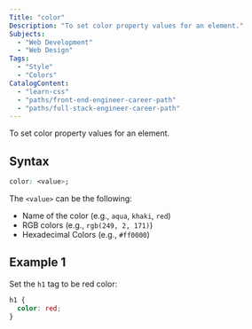 ```yaml
---
Title: "color"
Description: "To set color property values for an element."
Subjects:
  - "Web Development"
  - "Web Design"
Tags:
  - "Style"
  - "Colors"
CatalogContent:
  - "learn-css"
  - "paths/front-end-engineer-career-path"
  - "paths/full-stack-engineer-career-path"
---
```




To set color property values for an element.

## Syntax

```css
color: <value>;
```

The `<value>` can be the following:

- Name of the color (e.g., `aqua`, `khaki`, `red`)
- RGB colors (e.g., `rgb(249, 2, 171)`)
- Hexadecimal Colors (e.g., `#ff0000`)

## Example 1

Set the `h1` tag to be red color:

```css
h1 {
  color: red;
}
```
